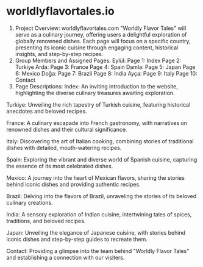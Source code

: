 # worldlyflavortales.io
1. Project Overview: worldlyflavortales.com
"Worldly Flavor Tales" will serve as a culinary journey, offering users a delightful exploration of globally renowned dishes. Each page will focus on a specific country, presenting its iconic cuisine through engaging content, historical insights, and step-by-step recipes.
2. Group Members and Assigned Pages:
Eylül:
Page 1: Index
Page 2: Turkiye
Arda:
Page 3: France
Page 4: Spain
Damla:
Page 5: Japan
Page 6: Mexico
Doğa:
Page 7: Brazil
Page 8: India
Ayça:
Page 9: Italy
Page 10: Contact
3. Page Descriptions:
Index: An inviting introduction to the website, highlighting the diverse culinary treasures awaiting exploration.

Turkiye: Unveiling the rich tapestry of Turkish cuisine, featuring historical anecdotes and beloved recipes.

France: A culinary escapade into French gastronomy, with narratives on renowned dishes and their cultural significance.

Italy: Discovering the art of Italian cooking, combining stories of traditional dishes with detailed, mouth-watering recipes.

Spain: Exploring the vibrant and diverse world of Spanish cuisine, capturing the essence of its most celebrated dishes.

Mexico: A journey into the heart of Mexican flavors, sharing the stories behind iconic dishes and providing authentic recipes.

Brazil: Delving into the flavors of Brazil, unraveling the stories of its beloved culinary creations.

India: A sensory exploration of Indian cuisine, intertwining tales of spices, traditions, and beloved recipes.

Japan: Unveiling the elegance of Japanese cuisine, with stories behind iconic dishes and step-by-step guides to recreate them.

Contact: Providing a glimpse into the team behind "Worldly Flavor Tales" and establishing a connection with our visiters.

